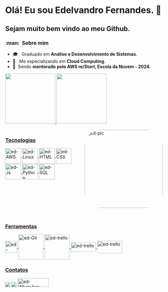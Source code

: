 # Olá! Eu sou Edelvandro Fernandes. 👋
## Sejam muito bem vindo ao meu Github.



<h3> :man: &nbsp;Sobre mim </h3>

 
- 🎓 &nbsp; Graduado em **Análise e Desenvolvimento de Sistemas**.
- 🌱 &nbsp; Me especializando em  **Cloud Computing**.
- :rocket: &nbsp;Sendo **mentorado pelo AWS re/Start, Escola da Nuvem - 2024**. 


<div style="display: inline_block">
  <a href="https://github.com/edelvandro">
  <img height="160em" src="https://github-readme-stats.vercel.app/api?username=edelvandro&show_icons=true&theme=dracula&include_all_commits=true&count_private=true">
  <img height="160em" src="https://github-readme-stats.vercel.app/api/top-langs/?username=edelvandro&layout=compact&langs_count=7&theme=dracula">
</div>
  
 <br>
  
 <a href="https://github.com/edelvandro">
 <img align="right" alt="Ed-pic" height="250" style="border-radius:50px;"
 src="https://c.tenor.com/NOYF3f82b_gAAAAC/programmer.gif">
  
  ### Tecnologias 
  
 <div style="display: inline_block">
  <img align="center" alt="ed-AWS" height="50" width="50" src="https://cdn.jsdelivr.net/gh/devicons/devicon@latest/icons/amazonwebservices/amazonwebservices-original-wordmark.svg"> 
  <img align="center" alt="ed-Linux" height="50" width="50" src="https://cdn.jsdelivr.net/gh/devicons/devicon/icons/linux/linux-original.svg">
  <img align="center" alt="ed-HTML" height="50" width="50" src="https://cdn.jsdelivr.net/gh/devicons/devicon/icons/html5/html5-original-wordmark.svg">
  <img align="center" alt="ed-CSS" height="50" width="50" src="https://cdn.jsdelivr.net/gh/devicons/devicon/icons/css3/css3-original-wordmark.svg">
  <img align="center" alt="ed-Js" height="50" width="50" src="https://cdn.jsdelivr.net/gh/devicons/devicon/icons/javascript/javascript-original.svg">
  <img align="center" alt="ed-Python" height="50" width="50" src="https://cdn.jsdelivr.net/gh/devicons/devicon/icons/python/python-original-wordmark.svg">
  <img align="center" alt="ed-SQL" height="50" width="50" src="https://cdn-icons-png.flaticon.com/512/29/29165.png">

  <svg xmlns="http://www.w3.org/2000/svg" x="0px" y="0px" width="100" height="100" viewBox="0 0 48 48">

 </div>
  

  
  <br>
  
  ### Ferramentas 
  
  <div style="display: inline_block">
   <img align="center" alt="ed-vsCode" height="38" width="38"src="https://cdn.jsdelivr.net/gh/devicons/devicon/icons/vscode/vscode-original-wordmark.svg">
   <img align="center" alt="ed-Git" height="80" width="80" src="https://cdn.jsdelivr.net/gh/devicons/devicon/icons/git/git-plain-wordmark.svg">
   <img align="center" alt="ed-trello" height="80" width="80" src="https://cdn.jsdelivr.net/gh/devicons/devicon/icons/trello/trello-plain-wordmark.svg">    
   <img align="center" alt="ed-trello" height="30" width="80" src="https://encrypted-tbn0.gstatic.com/images?q=tbn:ANd9GcTVotLFx-mnmULKiHC8VbYwjIHAs8MnKSvrOw&usqp=CAU">
   <img align="center" alt="ed-trello" height="40" width="80" src="http://kanbanmps.com/beta/wp-content/uploads/2017/10/Kanban-Logo.png"    
  </div>
  
  
   ### Contatos 

<div style="display: inline_block">
  <a href = "mailto:contato@edelvandro@gmail.com"><img src="https://img.shields.io/badge/Gmail-D14836?style=for-the-badge&logo=gmail&logoColor=white"   target="_blank"></a>
  <a href="https://www.linkedin.com/in/edelvandro" target="_blank"><img src="https://img.shields.io/badge/-LinkedIn-%230077B5?style=for-the-badge&logo=linkedin&logoColor=white" target="_blank"></a>  
  <a href="https://api.whatsapp.com/send?phone=5519991043580" alt="WhatsApp">
  <img alt="ed-WhatsApp" height="28" width="100" src="https://img.shields.io/badge/-WhatsApp-25d366?style=flat square&labelColor=25d366&logo=whatsapp&logoColor=white&link=https://api.whatsapp.com/send?phone=5519991043580&text=Entre em Contato"></a>
  </div>
